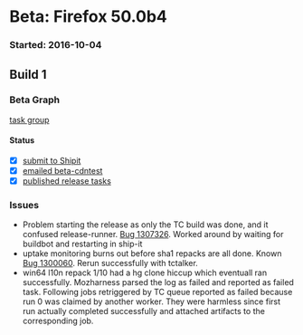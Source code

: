 # Beta: Firefox 50.0b4

### Started: 2016-10-04

## Build 1

### Beta Graph
[task group](https://tools.taskcluster.net/push-inspector/#/zrxQ87rIRR2KASmRlYFvjg)


#### Status
- [x] [submit to Shipit](https://wiki.mozilla.org/Release:Release_Automation_on_Mercurial:Starting_a_Release#Submit_to_Ship_It)
- [x] [emailed beta-cdntest](../how-tos/relpro.md#1-email-drivers-re-release-live-on-test-channel)
- [x] [published release tasks](../how-tos/relpro.md#3-publish-release)

### Issues
- Problem starting the release as only the TC build was done, and it confused release-runner. [Bug 1307326](https://bugzil.la/1307326). Worked around by waiting for buildbot and restarting in ship-it
- uptake monitoring burns out before sha1 repacks are all done. Known [Bug 1300060](https://bugzil.la/1300060). Rerun successfully with tctalker.
- win64 l10n repack 1/10 had a hg clone hiccup which eventuall ran successfully. Mozharness parsed the log as failed and reported as failed task. Following jobs retriggered by TC queue reported as failed because run 0 was claimed by another worker. They were harmless since first run actually completed successfully and attached artifacts to the corresponding job.


